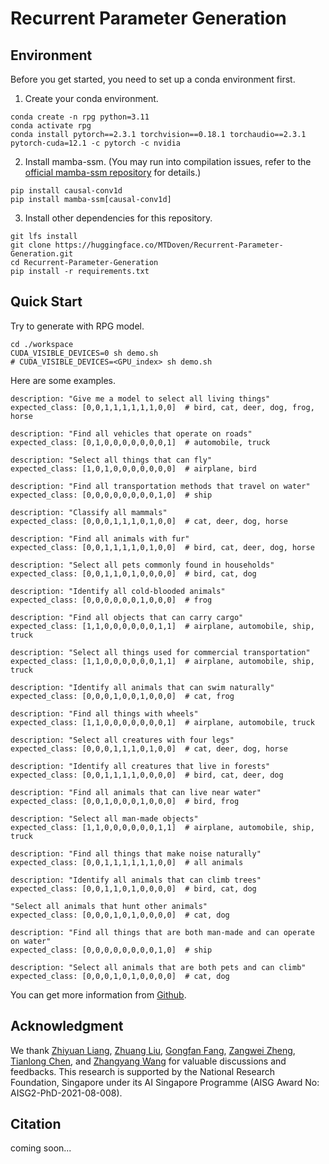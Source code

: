 # Recurrent Parameter Generation



## Environment
Before you get started, you need to set up a conda environment first.
1. Create your conda environment.
```shell
conda create -n rpg python=3.11
conda activate rpg
conda install pytorch==2.3.1 torchvision==0.18.1 torchaudio==2.3.1 pytorch-cuda=12.1 -c pytorch -c nvidia
```
2. Install mamba-ssm. (You may run into compilation issues, refer to the [official mamba-ssm repository](https://github.com/state-spaces/mamba) for details.)
```shell
pip install causal-conv1d
pip install mamba-ssm[causal-conv1d]
```
3. Install other dependencies for this repository.
```shell
git lfs install
git clone https://huggingface.co/MTDoven/Recurrent-Parameter-Generation.git
cd Recurrent-Parameter-Generation
pip install -r requirements.txt
```




## Quick Start
Try to generate with RPG model.
```shell
cd ./workspace
CUDA_VISIBLE_DEVICES=0 sh demo.sh
# CUDA_VISIBLE_DEVICES=<GPU_index> sh demo.sh
```
Here are some examples.
```angular2html
description: "Give me a model to select all living things"
expected_class: [0,0,1,1,1,1,1,1,0,0]  # bird, cat, deer, dog, frog, horse

description: "Find all vehicles that operate on roads"
expected_class: [0,1,0,0,0,0,0,0,0,1]  # automobile, truck

description: "Select all things that can fly"
expected_class: [1,0,1,0,0,0,0,0,0,0]  # airplane, bird

description: "Find all transportation methods that travel on water"
expected_class: [0,0,0,0,0,0,0,0,1,0]  # ship

description: "Classify all mammals"
expected_class: [0,0,0,1,1,1,0,1,0,0]  # cat, deer, dog, horse

description: "Find all animals with fur"
expected_class: [0,0,1,1,1,1,0,1,0,0]  # bird, cat, deer, dog, horse

description: "Select all pets commonly found in households"
expected_class: [0,0,1,1,0,1,0,0,0,0]  # bird, cat, dog

description: "Identify all cold-blooded animals"
expected_class: [0,0,0,0,0,0,1,0,0,0]  # frog

description: "Find all objects that can carry cargo"
expected_class: [1,1,0,0,0,0,0,0,1,1]  # airplane, automobile, ship, truck

description: "Select all things used for commercial transportation"
expected_class: [1,1,0,0,0,0,0,0,1,1]  # airplane, automobile, ship, truck

description: "Identify all animals that can swim naturally"
expected_class: [0,0,0,1,0,0,1,0,0,0]  # cat, frog

description: "Find all things with wheels"
expected_class: [1,1,0,0,0,0,0,0,0,1]  # airplane, automobile, truck

description: "Select all creatures with four legs"
expected_class: [0,0,0,1,1,1,0,1,0,0]  # cat, deer, dog, horse

description: "Identify all creatures that live in forests"
expected_class: [0,0,1,1,1,1,0,0,0,0]  # bird, cat, deer, dog

description: "Find all animals that can live near water"
expected_class: [0,0,1,0,0,0,1,0,0,0]  # bird, frog

description: "Select all man-made objects"
expected_class: [1,1,0,0,0,0,0,0,1,1]  # airplane, automobile, ship, truck

description: "Find all things that make noise naturally"
expected_class: [0,0,1,1,1,1,1,1,0,0]  # all animals

description: "Identify all animals that can climb trees"
expected_class: [0,0,1,1,0,1,0,0,0,0]  # bird, cat, dog

"Select all animals that hunt other animals"
expected_class: [0,0,0,1,0,1,0,0,0,0]  # cat, dog

description: "Find all things that are both man-made and can operate on water"
expected_class: [0,0,0,0,0,0,0,0,1,0]  # ship

description: "Select all animals that are both pets and can climb"
expected_class: [0,0,0,1,0,1,0,0,0,0]  # cat, dog
```
You can get more information from [Github](https://github.com/NUS-HPC-AI-Lab/Recurrent-Parameter-Generation).




## Acknowledgment
We thank 
[Zhiyuan Liang](https://jerryliang24.github.io/), 
[Zhuang Liu](https://liuzhuang13.github.io/), 
[Gongfan Fang](https://fangggf.github.io/), 
[Zangwei Zheng](https://zhengzangw.github.io/), 
[Tianlong Chen](https://tianlong-chen.github.io/), 
and [Zhangyang Wang](https://www.ece.utexas.edu/people/faculty/atlas-wang) 
for valuable discussions and feedbacks. 
This research is supported by the National Research Foundation, 
Singapore under its AI Singapore Programme 
(AISG Award No: AISG2-PhD-2021-08-008).


## Citation
coming soon...

